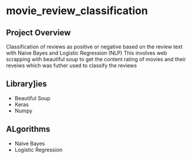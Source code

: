 # movie_review_classification

## Project Overview
Classification of reviews as positive or negative based on the review text with Naive Bayes and Logistic Regression (NLP)
This involves web scrapping with beautiful soup to get the content rating of movies and their reveiws which was futher used to classify the reviews

## Library]ies

- Beautiful Soup
- Keras
- Numpy

## ALgorithms
- Naive Bayes
- Logistic Regression
